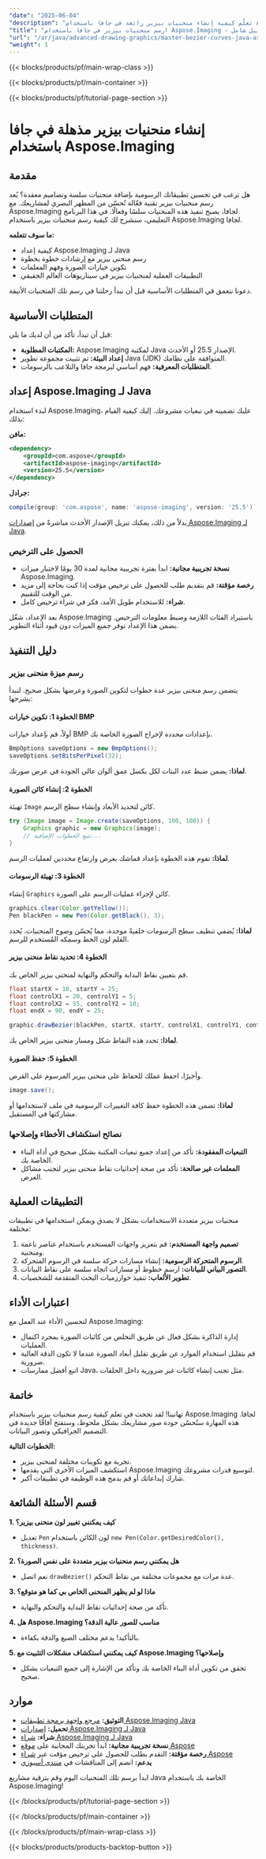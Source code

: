 ```yaml
---
"date": "2025-06-04"
"description": "تعلّم كيفية إنشاء منحنيات بيزير رائعة في جافا باستخدام Aspose.Imaging. يغطي هذا الدليل الإعداد والتكوين والتطبيقات العملية للحصول على رسومات سلسة."
"title": "ارسم منحنيات بيزير في جافا باستخدام Aspose.Imaging - دليل شامل"
"url": "/ar/java/advanced-drawing-graphics/master-bezier-curves-java-aspose-imaging/"
"weight": 1
---
```


{{< blocks/products/pf/main-wrap-class >}}

{{< blocks/products/pf/main-container >}}

{{< blocks/products/pf/tutorial-page-section >}}
# إنشاء منحنيات بيزير مذهلة في جافا باستخدام Aspose.Imaging

## مقدمة

هل ترغب في تحسين تطبيقاتك الرسومية بإضافة منحنيات سلسة وتصاميم معقدة؟ يُعد رسم منحنيات بيزير تقنية فعّالة تُحسّن من المظهر البصري لمشاريعك. مع Aspose.Imaging لجافا، يصبح تنفيذ هذه المنحنيات سلسًا وفعالًا. في هذا البرنامج التعليمي، سنشرح لك كيفية رسم منحنيات بيزير باستخدام Aspose.Imaging لجافا.

**ما سوف تتعلمه:**

- كيفية إعداد Aspose.Imaging لـ Java
- رسم منحنى بيزير مع إرشادات خطوة بخطوة
- تكوين خيارات الصورة وفهم المعلمات
- التطبيقات العملية لمنحنيات بيزير في سيناريوهات العالم الحقيقي

دعونا نتعمق في المتطلبات الأساسية قبل أن نبدأ رحلتنا في رسم تلك المنحنيات الأنيقة.

## المتطلبات الأساسية

قبل أن تبدأ، تأكد من أن لديك ما يلي:

- **المكتبات المطلوبة:** Aspose.Imaging لمكتبة Java الإصدار 25.5 أو الأحدث.
- **إعداد البيئة:** تم تثبيت مجموعة تطوير Java (JDK) المتوافقة على نظامك.
- **المتطلبات المعرفية:** فهم أساسي لبرمجة جافا والتلاعب بالرسومات.

## إعداد Aspose.Imaging لـ Java

لبدء استخدام Aspose.Imaging، عليك تضمينه في تبعيات مشروعك. إليك كيفية القيام بذلك:

**مافن:**
```xml
<dependency>
    <groupId>com.aspose</groupId>
    <artifactId>aspose-imaging</artifactId>
    <version>25.5</version>
</dependency>
```

**جرادل:**
```gradle
compile(group: 'com.aspose', name: 'aspose-imaging', version: '25.5')
```

بدلاً من ذلك، يمكنك تنزيل الإصدار الأحدث مباشرةً من [إصدارات Aspose.Imaging لـ Java](https://releases.aspose.com/imaging/java/).

### الحصول على الترخيص

- **نسخة تجريبية مجانية:** ابدأ بفترة تجريبية مجانية لمدة 30 يومًا لاختبار ميزات Aspose.Imaging.
- **رخصة مؤقتة:** قم بتقديم طلب للحصول على ترخيص مؤقت إذا كنت بحاجة إلى مزيد من الوقت للتقييم.
- **شراء:** للاستخدام طويل الأمد، فكر في شراء ترخيص كامل.

بعد الإعداد، شغّل Aspose.Imaging باستيراد الفئات اللازمة وضبط معلومات الترخيص. يضمن هذا الإعداد توفر جميع الميزات دون قيود أثناء التطوير.

## دليل التنفيذ

### رسم ميزة منحنى بيزير

يتضمن رسم منحنى بيزير عدة خطوات لتكوين الصورة وعرضها بشكل صحيح. لنبدأ بشرحها:

#### الخطوة 1: تكوين خيارات BMP

أولاً، قم بإعداد خيارات BMP بإعدادات محددة لإخراج الصورة الخاصة بك.

```java
BmpOptions saveOptions = new BmpOptions();
saveOptions.setBitsPerPixel(32);
```

**لماذا:** يضمن ضبط عدد البتات لكل بكسل عمق ألوان عالي الجودة في عرض صورتك.

#### الخطوة 2: إنشاء كائن الصورة

تهيئة `Image` كائن لتحديد الأبعاد وإنشاء سطح الرسم.

```java
try (Image image = Image.create(saveOptions, 100, 100)) {
    Graphics graphic = new Graphics(image);
    // تتبع الخطوات الإضافية...
}
```

**لماذا:** تقوم هذه الخطوة بإعداد قماشك بعرض وارتفاع محددين لعمليات الرسم.

#### الخطوة 3: تهيئة الرسومات

إنشاء `Graphics` كائن لإجراء عمليات الرسم على الصورة.

```java
graphics.clear(Color.getYellow());
Pen blackPen = new Pen(Color.getBlack(), 3);
```

**لماذا:** يُضفي تنظيف سطح الرسومات خلفيةً موحدة، مما يُحسّن وضوح المنحنيات. يُحدد القلم لون الخط وسمكه المُستخدم للرسم.

#### الخطوة 4: تحديد نقاط منحنى بيزير

قم بتعيين نقاط البداية والتحكم والنهاية لمنحنى بيزير الخاص بك.

```java
float startX = 10, startY = 25;
float controlX1 = 20, controlY1 = 5;
float controlX2 = 55, controlY2 = 10;
float endX = 90, endY = 25;

graphic.drawBezier(blackPen, startX, startY, controlX1, controlY1, controlX2, controlY2, endX, endY);
```

**لماذا:** تحدد هذه النقاط شكل ومسار منحنى بيزير الخاص بك.

#### الخطوة 5: حفظ الصورة

وأخيرًا، احفظ عملك للحفاظ على منحنى بيزير المرسوم على القرص.

```java
image.save();
```

**لماذا:** تضمن هذه الخطوة حفظ كافة التغييرات الرسومية في ملف لاستخدامها أو مشاركتها في المستقبل.

### نصائح استكشاف الأخطاء وإصلاحها

- **التبعيات المفقودة:** تأكد من إعداد جميع تبعيات المكتبة بشكل صحيح في أداة البناء الخاصة بك.
- **المعلمات غير صالحة:** تأكد من صحة إحداثيات نقاط منحنى بيزير لتجنب مشاكل العرض.

## التطبيقات العملية

منحنيات بيزير متعددة الاستخدامات بشكل لا يصدق ويمكن استخدامها في تطبيقات مختلفة:

1. **تصميم واجهة المستخدم:** قم بتعزيز واجهات المستخدم باستخدام عناصر ناعمة ومنحنية.
2. **الرسوم المتحركة الرسومية:** إنشاء مسارات حركة سلسة في الرسوم المتحركة.
3. **التصور البياني للبيانات:** ارسم خطوط أو مسارات اتجاه سلسة على نقاط البيانات.
4. **تطوير الألعاب:** تنفيذ خوارزميات البحث المتقدمة للشخصيات.

## اعتبارات الأداء

لتحسين الأداء عند العمل مع Aspose.Imaging:

- إدارة الذاكرة بشكل فعال عن طريق التخلص من كائنات الصورة بمجرد اكتمال العمليات.
- قم بتقليل استخدام الموارد عن طريق تقليل أبعاد الصورة عندما لا تكون الدقة العالية ضرورية.
- اتبع أفضل ممارسات Java، مثل تجنب إنشاء كائنات غير ضرورية داخل الحلقات.

## خاتمة

تهانينا! لقد نجحت في تعلم كيفية رسم منحنيات بيزير باستخدام Aspose.Imaging لجافا. هذه المهارة ستُحسّن جودة صور مشاريعك بشكل ملحوظ، وستفتح آفاقًا جديدة في التصميم الجرافيكي وتصور البيانات.

**الخطوات التالية:**

- تجربة مع تكوينات مختلفة لمنحنى بيزير.
- استكشف الميزات الأخرى التي يقدمها Aspose.Imaging لتوسيع قدرات مشروعك.
- شارك إبداعاتك أو قم بدمج هذه الوظيفة في تطبيقات أكبر.

## قسم الأسئلة الشائعة

**1. كيف يمكنني تغيير لون منحنى بيزير؟**
   - تعديل `Pen` لون الكائن باستخدام `new Pen(Color.getDesiredColor(), thickness)`.

**2. هل يمكنني رسم منحنيات بيزير متعددة على نفس الصورة؟**
   - نعم اتصل `drawBezier()` عدة مرات مع مجموعات مختلفة من نقاط التحكم.

**3. ماذا لو لم يظهر المنحنى الخاص بي كما هو متوقع؟**
   - تأكد من صحة إحداثيات نقاط البداية والتحكم والنهاية.

**4. هل Aspose.Imaging مناسب للصور عالية الدقة؟**
   - بالتأكيد! يدعم مختلف الصيغ والدقة بكفاءة.

**5. كيف يمكنني استكشاف مشكلات التثبيت مع Aspose.Imaging وإصلاحها؟**
   - تحقق من تكوين أداة البناء الخاصة بك وتأكد من الإشارة إلى جميع التبعيات بشكل صحيح.

## موارد

- **التوثيق:** [مرجع واجهة برمجة تطبيقات Aspose.Imaging Java](https://reference.aspose.com/imaging/java/)
- **تحميل:** [إصدارات Aspose.Imaging لـ Java](https://releases.aspose.com/imaging/java/)
- **شراء:** [شراء Aspose.Imaging لـ Java](https://purchase.aspose.com/buy)
- **نسخة تجريبية مجانية:** ابدأ تجربتك المجانية على [موقع Aspose](https://releases.aspose.com/imaging/java/)
- **رخصة مؤقتة:** التقدم بطلب للحصول على ترخيص مؤقت عبر [شراء Aspose](https://purchase.aspose.com/temporary-license/)
- **يدعم:** انضم إلى المناقشات في [منتدى أسبوزي](https://forum.aspose.com/c/imaging/10)

ابدأ برسم تلك المنحنيات اليوم وقم بترقية مشاريع Java الخاصة بك باستخدام Aspose.Imaging!

{{< /blocks/products/pf/tutorial-page-section >}}

{{< /blocks/products/pf/main-container >}}

{{< /blocks/products/pf/main-wrap-class >}}

{{< blocks/products/products-backtop-button >}}